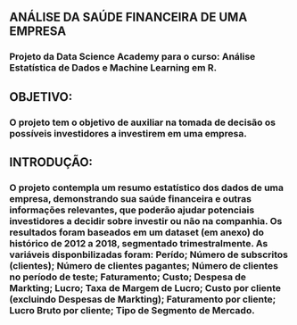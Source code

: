 ## ANÁLISE DA SAÚDE FINANCEIRA DE UMA EMPRESA
### Projeto da Data Science Academy para o curso: Análise Estatística de Dados e Machine Learning em R.

## OBJETIVO:
### O projeto tem o objetivo de auxiliar na tomada de decisão os possíveis investidores a investirem em uma empresa.

## INTRODUÇÃO:
### O projeto contempla um resumo estatístico dos dados de uma empresa, demonstrando sua saúde financeira e outras informações relevantes, que poderão ajudar potenciais investidores a decidir sobre investir ou não na companhia. Os resultados foram baseados em um dataset (em anexo) do histórico de 2012 a 2018, segmentado trimestralmente. As variáveis disponbilizadas foram: Perído; Número de subscritos (clientes); Número de clientes pagantes; Número de clientes no período de teste; Faturamento; Custo; Despesa de Markting; Lucro; Taxa de Margem de Lucro; Custo por cliente (excluindo Despesas de Markting); Faturamento por cliente; Lucro Bruto por cliente; Tipo de Segmento de Mercado.
